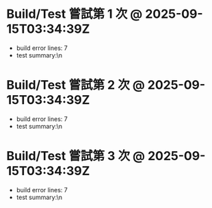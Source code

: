 # Build/Test 嘗試第 1 次 @ 2025-09-15T03:34:39Z
- build error lines: 7
- test summary:\n
# Build/Test 嘗試第 2 次 @ 2025-09-15T03:34:39Z
- build error lines: 7
- test summary:\n
# Build/Test 嘗試第 3 次 @ 2025-09-15T03:34:39Z
- build error lines: 7
- test summary:\n
